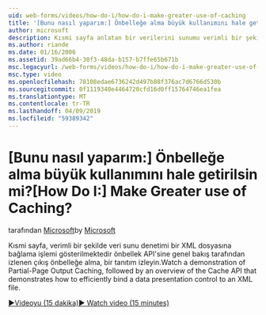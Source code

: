 ```yaml
---
uid: web-forms/videos/how-do-i/how-do-i-make-greater-use-of-caching
title: '[Bunu nasıl yaparım:] Önbelleğe alma büyük kullanımını hale getirilsin mi? | Microsoft Docs'
author: microsoft
description: Kısmi sayfa anlatan bir verilerini sunumu verimli bir şekilde bağlamak önbellek API'sine genel bakış tarafından izlenen çıkış önbelleğe alma, bir tanıtım izleyin...
ms.author: riande
ms.date: 01/16/2006
ms.assetid: 39ad66b4-30f3-48da-b157-b7ffe65b671b
msc.legacyurl: /web-forms/videos/how-do-i/how-do-i-make-greater-use-of-caching
msc.type: video
ms.openlocfilehash: 78108edae6736242d497b88f376ac7d6766d530b
ms.sourcegitcommit: 0f1119340e4464720cfd16d0ff15764746ea1fea
ms.translationtype: MT
ms.contentlocale: tr-TR
ms.lasthandoff: 04/09/2019
ms.locfileid: "59389342"
---
```

# <a name="how-do-i-make-greater-use-of-caching"></a><span data-ttu-id="b696c-104">[Bunu nasıl yaparım:] Önbelleğe alma büyük kullanımını hale getirilsin mi?</span><span class="sxs-lookup"><span data-stu-id="b696c-104">[How Do I:] Make Greater use of Caching?</span></span>

<span data-ttu-id="b696c-105">tarafından [Microsoft](https://github.com/microsoft)</span><span class="sxs-lookup"><span data-stu-id="b696c-105">by [Microsoft](https://github.com/microsoft)</span></span>

<span data-ttu-id="b696c-106">Kısmi sayfa, verimli bir şekilde veri sunu denetimi bir XML dosyasına bağlama işlemi gösterilmektedir önbellek API'sine genel bakış tarafından izlenen çıkış önbelleğe alma, bir tanıtım izleyin.</span><span class="sxs-lookup"><span data-stu-id="b696c-106">Watch a demonstration of Partial-Page Output Caching, followed by an overview of the Cache API that demonstrates how to efficiently bind a data presentation control to an XML file.</span></span>

[<span data-ttu-id="b696c-107">&#9654;Videoyu (15 dakika)</span><span class="sxs-lookup"><span data-stu-id="b696c-107">&#9654; Watch video (15 minutes)</span></span>](https://channel9.msdn.com/Blogs/ASP-NET-Site-Videos/how-do-i-make-greater-use-of-caching)
